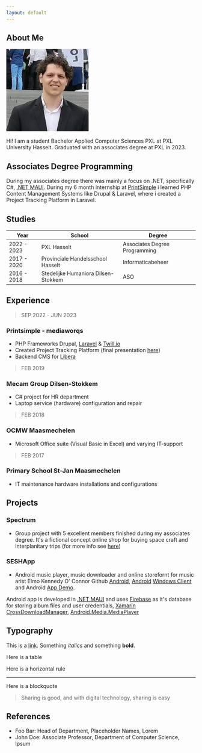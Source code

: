 ```yaml
---
layout: default
---
```


## About Me

<img class="profile-picture" src="picture.jpeg">

Hi! I am a student Bachelor Applied Computer Sciences PXL at PXL University Hasselt. Graduated with an associates degree at PXL in 2023.

## Associates Degree Programming

During my associates degree there was mainly a focus on .NET, specifically C#, [.NET MAUI](https://learn.microsoft.com/en-us/dotnet/maui/what-is-maui). During my 6 month internship at [PrintSimple](https://www.printsimple.eu/) i learned PHP Content Management Systems like Drupal & Laravel, where i created a Project Tracking Platform in Laravel.

## Studies

Year | School | Degree
-----|-------|--------
2022 - 2023 | PXL Hasselt  | Associates Degree Programming
2017 - 2020 | Provinciale Handelsschool Hasselt | Informaticabeheer
2016 - 2018 | Stedelijke Humaniora Dilsen-Stokkem | ASO

## Experience

> SEP 2022 - JUN 2023
### Printsimple - mediaworqs
* PHP Frameworks Drupal, [Laravel](https://www.laravel.com) & [Twill.io](https://twillcms.com)
* Created Project Tracking Platform (final presentation [here](/presentationMedia.pdf))
* Backend CMS for [Libera](https://www.libera.be)

> FEB 2019
### Mecam Group Dilsen-Stokkem
* C# project for HR department
* Laptop service (hardware) configuration and repair

> FEB 2018
### OCMW Maasmechelen
* Microsoft Office suite (Visual Basic in Excel) and varying IT-support

> FEB 2017
### Primary School St-Jan Maasmechelen 
* IT maintenance hardware installations and configurations

## Projects
### Spectrum
* Group project with 5 excellent members finished during my associates degree. It's a fictional concept online shop for buying space craft and interplanitary trips (for more info see [here](/wpl2Logboek.pdf))

### SESHApp
* Android music player, music downloader and online storefornt for music arist Elmo Kennedy O' Connor Github [Android](https://github.com/toonvank/2022SeshApp.git), [Android](https://github.com/toonvank/2022SeshApp.git) [Windows Client](https://github.com/toonvank/BoneAlbumDownloaderWindows) and Android [App Demo](https://youtu.be/-TMKff5HjkA).

Android app is developed in [.NET MAUI](https://learn.microsoft.com/en-us/dotnet/maui/what-is-maui) and uses [Firebase](https://firebase.google.com) as it's database for storing album files and user credentials, [Xamarin CrossDownloadManager](https://github.com/SimonSimCity/Xamarin-CrossDownloadManager), [Android.Media.MediaPlayer](https://developer.android.com/reference/android/media/MediaPlayer) 

## Typography

This is a [link](http://google.com). Something *italics* and something **bold**.

Here is a table



Here is a horizontal rule

---

Here is a blockquote

> Sharing is good, and with digital technology, sharing is easy

## References

* Foo Bar: Head of Department, Placeholder Names, Lorem
* John Doe: Associate Professor, Department of Computer Science, Ipsum
